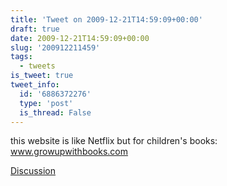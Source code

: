 ```yaml
---
title: 'Tweet on 2009-12-21T14:59:09+00:00'
draft: true
date: 2009-12-21T14:59:09+00:00
slug: '200912211459'
tags:
  - tweets
is_tweet: true
tweet_info:
  id: '6886372276'
  type: 'post'
  is_thread: False
---
```




this website is like Netflix but for children's books: www.growupwithbooks.com

[Discussion](https://x.com/sytelus/status/6886372276)
